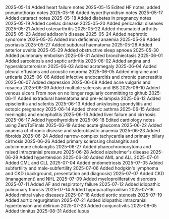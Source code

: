 2025-05-14 Added heart failure notes
2025-05-15 Edited HF notes, added pneumothorax notes
2025-05-16 Added hyperthyroidism notes
2025-05-17 Added cataract notes
2025-05-18 Added diabetes in pregnancy notes
2025-05-19 Added coeliac disease
2025-05-20 Added pericardial diseases
2025-05-21 Added osteoarthritis
2025-05-22 Added rheumatoid arthritis
2025-05-23 Added addison's disease
2025-05-24 Added nephrotic syndrome
2025-05-25 Added iron deficiency anaemia
2025-05-26 Added psoriasis
2025-05-27 Added subdural haematoma
2025-05-28 Added anterior uveitis
2025-05-29 Added obstructive sleep apnoea
2025-05-30 Added pulmonary embolism
2025-05-31 Added bronchiectasis
2025-06-01 Added sarcoidosis and septic arthritis
2025-06-02 Added angina and hyperaldosteronism
2025-06-03 Added acromegaly
2025-06-04 Added pleural effusions and acoustic neuroma
2025-06-05 Added migraine and urticaria
2025-06-06 Added infective endocarditis and chronic pancreatitis
2025-06-07 Added depression
2025-06-08 Added acne vulgaris and rosacea
2025-06-09 Added multiple sclerosis and IBS
2025-06-10 Added venous ulcers 
From now on no longer regularly committing to github
2025-06-11 Added extradural haematoma and pre-eclampsia
2025-06-12 Added episcleritis and scleritis
2025-06-13 Added ankylosing spondylitis and ectopic pregnancy
2025-06-14 Added chronic asthma
2025-06-15 Added meningitis and encephalitis
2025-06-16 Added liver failure and cirrhosis
2025-06-17 Added hypothyroidism
2025-06-18 Edited cardiology notes using ZeroToFinals
2025-06-19 Added acute glaucoma
2025-06-22 Added anaemia of chronic disease and sideroblastic anaemia
2025-06-23 Added fibroids
2025-06-24 Added narrow-complex tachycardia and primary biliary cirrhosis
2025-06-26 Added primary sclerosing cholangitis and autoimmune cholangitis
2025-06-27 Added phaeochromocytoma and raised intracranial pressure
2025-06-28 Added alzeheimer's disease
2025-06-29 Added hypertension
2025-06-30 Added AML and ALL
2025-07-01 Added CML and CLL
2025-07-04 Added endometriosis
2025-07-05 Added subfertility and male-subfertility
2025-07-06 Added hodgkin's lymphoma and CKD (background, presentation and diagnosis)
2025-07-07 Added CKD (management) and NHL
2025-07-09 Added myeloproliferative disorders
2025-07-11 Added AF and respiratory failure
2025-07-12 Added idiopathic pulmonary fibrosis
2025-07-14 Added hypoparathyroidism
2025-07-16 Added mitral valve diseases
2025-07-18 Added aortic stenosis
2025-07-19 Added aortic regurgitation
2025-07-21 Added idiopathic intracranial hypertension and delirium
2025-07-23 Added conjunctivitis
2025-08-05 Added tinnitus
2025-08-31 Added lupus
